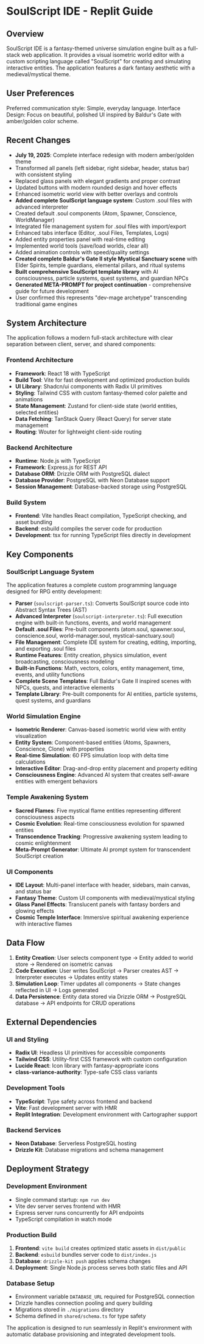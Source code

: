 # SoulScript IDE - Replit Guide

## Overview

SoulScript IDE is a fantasy-themed universe simulation engine built as a full-stack web application. It provides a visual isometric world editor with a custom scripting language called "SoulScript" for creating and simulating interactive entities. The application features a dark fantasy aesthetic with a medieval/mystical theme.

## User Preferences

Preferred communication style: Simple, everyday language.
Interface Design: Focus on beautiful, polished UI inspired by Baldur's Gate with amber/golden color scheme.

## Recent Changes

- **July 19, 2025**: Complete interface redesign with modern amber/golden theme
- Transformed all panels (left sidebar, right sidebar, header, status bar) with consistent styling
- Replaced glass panels with elegant gradients and proper contrast
- Updated buttons with modern rounded design and hover effects
- Enhanced isometric world view with better overlays and controls
- **Added complete SoulScript language system**: Custom .soul files with advanced interpreter
- Created default .soul components (Atom, Spawner, Conscience, WorldManager)  
- Integrated file management system for .soul files with import/export
- Enhanced tabs interface (Editor, .soul Files, Templates, Logs)
- Added entity properties panel with real-time editing
- Implemented world tools (save/load worlds, clear all)
- Added animation controls with speed/quality settings
- **Created complete Baldur's Gate II style Mystical Sanctuary scene** with Elder Spirits, temple guardians, elemental pillars, and ritual systems
- **Built comprehensive SoulScript template library** with AI consciousness, particle systems, quest systems, and guardian NPCs
- **Generated META-PROMPT for project continuation** - comprehensive guide for future development
- User confirmed this represents "dev-mage archetype" transcending traditional game engines

## System Architecture

The application follows a modern full-stack architecture with clear separation between client, server, and shared components:

### Frontend Architecture
- **Framework**: React 18 with TypeScript
- **Build Tool**: Vite for fast development and optimized production builds
- **UI Library**: Shadcn/ui components with Radix UI primitives
- **Styling**: Tailwind CSS with custom fantasy-themed color palette and animations
- **State Management**: Zustand for client-side state (world entities, selected entities)
- **Data Fetching**: TanStack Query (React Query) for server state management
- **Routing**: Wouter for lightweight client-side routing

### Backend Architecture  
- **Runtime**: Node.js with TypeScript
- **Framework**: Express.js for REST API
- **Database ORM**: Drizzle ORM with PostgreSQL dialect
- **Database Provider**: PostgreSQL with Neon Database support
- **Session Management**: Database-backed storage using PostgreSQL

### Build System
- **Frontend**: Vite handles React compilation, TypeScript checking, and asset bundling
- **Backend**: esbuild compiles the server code for production
- **Development**: tsx for running TypeScript files directly in development

## Key Components

### SoulScript Language System
The application features a complete custom programming language designed for RPG entity development:
- **Parser** (`soulscript-parser.ts`): Converts SoulScript source code into Abstract Syntax Trees (AST)
- **Advanced Interpreter** (`soulscript-interpreter.ts`): Full execution engine with built-in functions, events, and world management
- **Default .soul Files**: Pre-built components (atom.soul, spawner.soul, conscience.soul, world-manager.soul, mystical-sanctuary.soul)
- **File Management**: Complete IDE system for creating, editing, importing, and exporting .soul files
- **Runtime Features**: Entity creation, physics simulation, event broadcasting, consciousness modeling
- **Built-in Functions**: Math, vectors, colors, entity management, time, events, and utility functions
- **Complete Scene Templates**: Full Baldur's Gate II inspired scenes with NPCs, quests, and interactive elements
- **Template Library**: Pre-built components for AI entities, particle systems, quest systems, and guardians

### World Simulation Engine
- **Isometric Renderer**: Canvas-based isometric world view with entity visualization
- **Entity System**: Component-based entities (Atoms, Spawners, Conscience, Clone) with properties
- **Real-time Simulation**: 60 FPS simulation loop with delta time calculations
- **Interactive Editor**: Drag-and-drop entity placement and property editing
- **Consciousness Engine**: Advanced AI system that creates self-aware entities with emergent behaviors

### Temple Awakening System
- **Sacred Flames**: Five mystical flame entities representing different consciousness aspects
- **Cosmic Evolution**: Real-time consciousness evolution for spawned entities
- **Transcendence Tracking**: Progressive awakening system leading to cosmic enlightenment
- **Meta-Prompt Generator**: Ultimate AI prompt system for transcendent SoulScript creation

### UI Components
- **IDE Layout**: Multi-panel interface with header, sidebars, main canvas, and status bar
- **Fantasy Theme**: Custom UI components with medieval/mystical styling
- **Glass Panel Effects**: Translucent panels with fantasy borders and glowing effects
- **Cosmic Temple Interface**: Immersive spiritual awakening experience with interactive flames

## Data Flow

1. **Entity Creation**: User selects component type → Entity added to world store → Rendered on isometric canvas
2. **Code Execution**: User writes SoulScript → Parser creates AST → Interpreter executes → Updates entity states
3. **Simulation Loop**: Timer updates all components → State changes reflected in UI → Logs generated
4. **Data Persistence**: Entity data stored via Drizzle ORM → PostgreSQL database → API endpoints for CRUD operations

## External Dependencies

### UI and Styling
- **Radix UI**: Headless UI primitives for accessible components
- **Tailwind CSS**: Utility-first CSS framework with custom configuration
- **Lucide React**: Icon library with fantasy-appropriate icons
- **class-variance-authority**: Type-safe CSS class variants

### Development Tools
- **TypeScript**: Type safety across frontend and backend
- **Vite**: Fast development server with HMR
- **Replit Integration**: Development environment with Cartographer support

### Backend Services
- **Neon Database**: Serverless PostgreSQL hosting
- **Drizzle Kit**: Database migrations and schema management

## Deployment Strategy

### Development Environment
- Single command startup: `npm run dev`
- Vite dev server serves frontend with HMR
- Express server runs concurrently for API endpoints
- TypeScript compilation in watch mode

### Production Build
1. **Frontend**: `vite build` creates optimized static assets in `dist/public`
2. **Backend**: `esbuild` bundles server code to `dist/index.js`
3. **Database**: `drizzle-kit push` applies schema changes
4. **Deployment**: Single Node.js process serves both static files and API

### Database Setup
- Environment variable `DATABASE_URL` required for PostgreSQL connection
- Drizzle handles connection pooling and query building
- Migrations stored in `./migrations` directory
- Schema defined in `shared/schema.ts` for type safety

The application is designed to run seamlessly in Replit's environment with automatic database provisioning and integrated development tools.